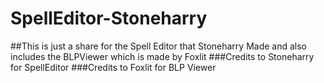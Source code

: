 # SpellEditor-Stoneharry
##This is just a share for the Spell Editor that Stoneharry Made and also includes the BLPViewer which is made by Foxlit
###Credits to Stoneharry for SpellEditor
###Credits to Foxlit for BLP Viewer
